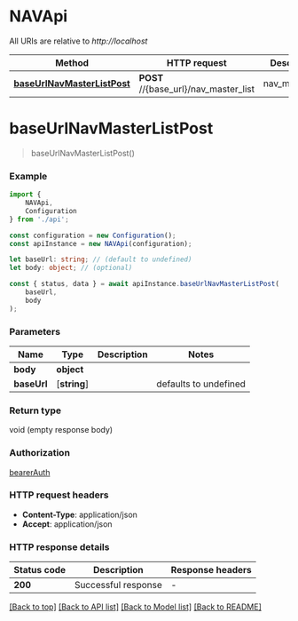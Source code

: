 # NAVApi

All URIs are relative to *http://localhost*

|Method | HTTP request | Description|
|------------- | ------------- | -------------|
|[**baseUrlNavMasterListPost**](#baseurlnavmasterlistpost) | **POST** //{base_url}/nav_master_list | nav_master_list|

# **baseUrlNavMasterListPost**
> baseUrlNavMasterListPost()


### Example

```typescript
import {
    NAVApi,
    Configuration
} from './api';

const configuration = new Configuration();
const apiInstance = new NAVApi(configuration);

let baseUrl: string; // (default to undefined)
let body: object; // (optional)

const { status, data } = await apiInstance.baseUrlNavMasterListPost(
    baseUrl,
    body
);
```

### Parameters

|Name | Type | Description  | Notes|
|------------- | ------------- | ------------- | -------------|
| **body** | **object**|  | |
| **baseUrl** | [**string**] |  | defaults to undefined|


### Return type

void (empty response body)

### Authorization

[bearerAuth](../README.md#bearerAuth)

### HTTP request headers

 - **Content-Type**: application/json
 - **Accept**: application/json


### HTTP response details
| Status code | Description | Response headers |
|-------------|-------------|------------------|
|**200** | Successful response |  -  |

[[Back to top]](#) [[Back to API list]](../README.md#documentation-for-api-endpoints) [[Back to Model list]](../README.md#documentation-for-models) [[Back to README]](../README.md)


